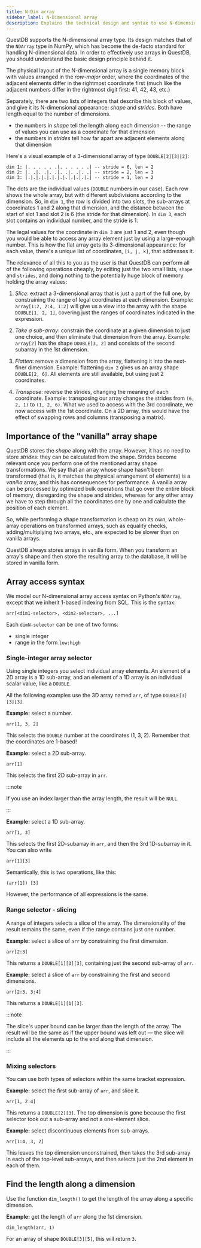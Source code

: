 ```yaml
---
title: N-Dim array
sidebar_label: N-Dimensional array
description: Explains the technical design and syntax to use N-dimensional arrays.
---
```


QuestDB supports the N-dimensional array type. Its design matches that of the
`NDArray` type in NumPy, which has become the de-facto standard for handling
N-dimensional data. In order to effectively use arrays in QuestDB, you should
understand the basic design principle behind it.

The physical layout of the N-dimensional array is a single memory block with
values arranged in the _row-major_ order, where the coordinates of the adjacent
elements differ in the rightmost coordinate first (much like the adjacent
numbers differ in the rightmost digit first: 41, 42, 43, etc.)

Separately, there are two lists of integers that describe this block of values,
and give it its N-dimensional appearance: _shape_ and _strides_. Both have
length equal to the number of dimensions.

- the numbers in _shape_ tell the length along each dimension -- the range of
values you can use as a coordinate for that dimension
- the numbers in _strides_ tell how far apart are adjacent elements along that
dimension

Here's a visual example of a 3-dimensional array of type `DOUBLE[2][3][2]`:

```text
dim 1: |. . . . . .|. . . . . .| -- stride = 6, len = 2
dim 2: |. .|. .|. .|. .|. .|. .| -- stride = 2, len = 3
dim 3: |.|.|.|.|.|.|.|.|.|.|.|.| -- stride = 1, len = 2
```

The dots are the individual values (`DOUBLE` numbers in our case). Each row
shows the whole array, but with different subdivisions according to the
dimension. So, in `dim 1`, the row is divided into two slots, the sub-arrays at
coordinates 1 and 2 along that dimension, and the distance between the start of
slot 1 and slot 2 is 6 (the stride for that dimension). In `dim 3`, each slot
contains an individual number, and the stride is 1.

The legal values for the coordinate in `dim 3` are just 1 and 2, even though you
would be able to access any array element just by using a large-enough number.
This is how the flat array gets its 3-dimensional appearance: for each value,
there's a unique list of coordinates, `[i, j, k]`, that addresses it.

The relevance of all this to you as the user is that QuestDB can perform all of
the following operations cheaply, by editing just the two small lists, `shape`
and `strides`, and doing nothing to the potentially huge block of memory holding
the array values:

1. _Slice_: extract a 3-dimensional array that is just a part of the full one,
   by constraining the range of legal coordinates at each dimension. Example:
   `array[1:2, 2:4, 1:2]` will give us a view into the array with the shape
   `DOUBLE[1, 2, 1]`, covering just the ranges of coordinates indicated in the
   expression.

2. _Take a sub-array_: constrain the coordinate at a given dimension to just one
   choice, and then eliminate that dimension from the array. Example:
   `array[2]` has the shape `DOUBLE[3, 2]` and consists of the second subarray
   in the 1st dimension.

3. _Flatten_: remove a dimension from the array, flattening it into the
   next-finer dimension. Example: flattening `dim 2` gives us an array shape
   `DOUBLE[2, 6]`. All elements are still available, but using just 2
   coordinates.

4. _Transpose_: reverse the strides, changing the meaning of each coordinate.
   Example: transposing our array changes the strides from `(6, 2, 1)` to
   `(1, 2, 6)`. What we used to access with the 3rd coordinate, we now access
   with the 1st coordinate. On a 2D array, this would have the effect of
   swapping rows and columns (transposing a matrix).

## Importance of the "vanilla" array shape

QuestDB stores the _shape_ along with the array. However, it has no need to
store _strides_: they can be calculated from the shape. Strides become relevant
once you perform one of the mentioned array shape transformations. We say that
an array whose shape hasn't been transformed (that is, it matches the physical
arrangement of elements) is a _vanilla_ array, and this has consequences for
performance. A vanilla array can be processed by optimized bulk operations that
go over the entire block of memory, disregarding the shape and strides, whereas
for any other array we have to step through all the coordinates one by one and
calculate the position of each element.

So, while performing a shape transformation is cheap on its own, whole-array
operations on transformed arrays, such as equality checks, adding/multiplying
two arrays, etc., are expected to be slower than on vanilla arrays.

QuestDB always stores arrays in vanilla form. When you transform an array's
shape and then store the resulting array to the database, it will be stored in
vanilla form.

## Array access syntax

We model our N-dimensional array access syntax on Python's `NDArray`, except that
we inherit 1-based indexing from SQL. This is the syntax:

```questdb-sql
arr[<dim1-selector>, <dim2-selector>, ...]
```

Each `dimN-selector` can be one of two forms:

- single integer
- range in the form `low:high`

### Single-integer array selector

Using single integers you select individual array elements. An element of a
2D array is a 1D sub-array, and an element of a 1D array is an individual
scalar value, like a `DOUBLE`.

All the following examples use the 3D array named `arr`, of type
`DOUBLE[3][3][3]`.

**Example:** select a number.

```questdb-sql
arr[1, 3, 2]
```

This selects the `DOUBLE` number at the coordinates (1, 3, 2). Remember that the
coordinates are 1-based!

**Example:** select a 2D sub-array.

```questdb-sql
arr[1]
```

This selects the first 2D sub-array in `arr`.

:::note

If you use an index larger than the array length, the result will be `NULL`.

:::

**Example:** select a 1D sub-array.

```questdb-sql
arr[1, 3]
```

This selects the first 2D-subarray in `arr`, and then the 3rd 1D-subarray in
it. You can also write

```questdb-sql
arr[1][3]
```

Semantically, this is two operations, like this:

```questdb-sql
(arr[1]) [3]
```

However, the performance of all expressions is the same.

### Range selector - slicing

A range of integers selects a slice of the array. The dimensionality of the
result remains the same, even if the range contains just one number.

**Example:** select a slice of `arr` by constraining the first dimension.

```questdb-sql
arr[2:3]
```

This returns a `DOUBLE[1][3][3]`, containing just the second sub-array of `arr`.

**Example:** select a slice of `arr` by constraining the first and second dimensions.

```questdb-sql
arr[2:3, 3:4]
```

This returns a `DOUBLE[1][1][3]`.

:::note

The slice's upper bound can be larger than the length of the array. The
result will be the same as if the upper bound was left out — the slice
will include all the elements up to the end along that dimension.

:::

### Mixing selectors

You can use both types of selectors within the same bracket expression.

**Example:** select the first sub-array of `arr`, and slice it.

```questdb-sql
arr[1, 2:4]
```

This returns a `DOUBLE[2][3]`. The top dimension is gone because the first
selector took out a sub-array and not a one-element slice.

**Example:** select discontinuous elements from sub-arrays.

```questdb-sql
arr[1:4, 3, 2]
```

This leaves the top dimension unconstrained, then takes the 3rd sub-array in
each of the top-level sub-arrays, and then selects just the 2nd element in each
of them.

## Find the length along a dimension

Use the function `dim_length()` to get the length of the array along a specific
dimension.

**Example:** get the length of `arr` along the 1st dimension.

```questdb-sql
dim_length(arr, 1)
```

For an array of shape `DOUBLE[3][5]`, this will return `3`.
